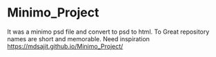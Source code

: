 # Minimo_Project
It was a minimo psd file and convert to psd to html. To Great repository names are short and memorable. Need inspiration
https://mdsajit.github.io/Minimo_Project/
